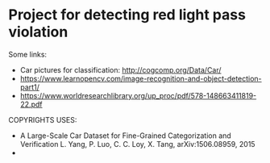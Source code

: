 # Project for detecting red light pass violation

Some links:
- Car pictures for classification: http://cogcomp.org/Data/Car/
- https://www.learnopencv.com/image-recognition-and-object-detection-part1/
- https://www.worldresearchlibrary.org/up_proc/pdf/578-148663411819-22.pdf

COPYRIGHTS USES:
- A Large-Scale Car Dataset for Fine-Grained Categorization and Verification
  L. Yang, P. Luo, C. C. Loy, X. Tang, arXiv:1506.08959, 2015
-
